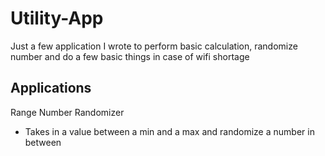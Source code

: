 # Utility-App
Just a few application I wrote to perform basic calculation, randomize number and do a few basic things in case of wifi shortage

Applications 
---
Range Number Randomizer
- Takes in a value between a min and a max and randomize a number in between 
